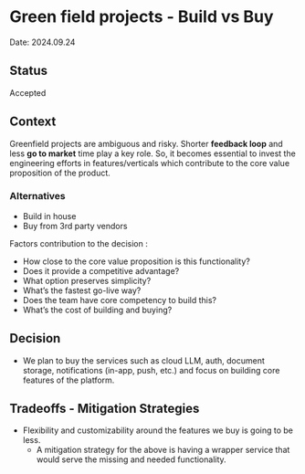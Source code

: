 # Green field projects - Build vs Buy 
Date: 2024.09.24

## Status
Accepted 

## Context
Greenfield projects are ambiguous and risky. Shorter **feedback loop** and less **go to market** time play a key role. So, it becomes essential to invest the engineering efforts in features/verticals which contribute to the core value proposition of the product. 

### Alternatives

* Build in house
* Buy from 3rd party vendors

Factors contribution to the decision :
* How close to the core value proposition is this functionality?
* Does it provide a competitive advantage?
* What option preserves simplicity?
* What’s the fastest go-live way?
* Does the team have core competency to build this?
* What’s the cost of building and buying? 


## Decision
* We plan to buy the services such as cloud LLM, auth, document storage, notifications (in-app, push, etc.) and focus on building core features of the platform.


## Tradeoffs - Mitigation Strategies

* Flexibility and customizability around the features we buy is going to be less. 
  * A mitigation strategy for the above is having a wrapper service that would serve the missing and needed functionality.

